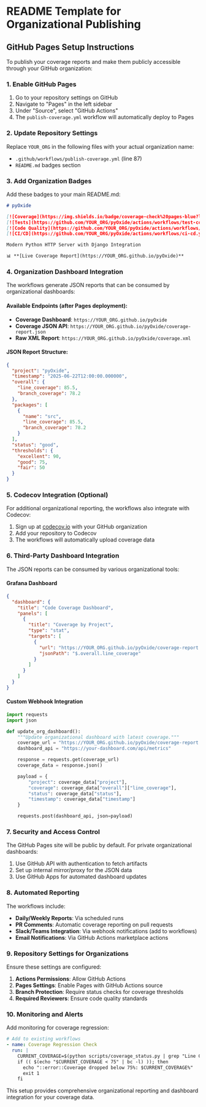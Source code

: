 # README Template for Organizational Publishing

## GitHub Pages Setup Instructions

To publish your coverage reports and make them publicly accessible through your GitHub organization:

### 1. Enable GitHub Pages

1. Go to your repository settings on GitHub
2. Navigate to "Pages" in the left sidebar
3. Under "Source", select "GitHub Actions"
4. The `publish-coverage.yml` workflow will automatically deploy to Pages

### 2. Update Repository Settings

Replace `YOUR_ORG` in the following files with your actual organization name:

- `.github/workflows/publish-coverage.yml` (line 87)
- `README.md` badges section

### 3. Add Organization Badges

Add these badges to your main README.md:

```markdown
# pyOxide

[![Coverage](https://img.shields.io/badge/coverage-check%20pages-blue?logo=github)](https://YOUR_ORG.github.io/pyOxide)
[![Tests](https://github.com/YOUR_ORG/pyOxide/actions/workflows/test-coverage.yml/badge.svg)](https://github.com/YOUR_ORG/pyOxide/actions/workflows/test-coverage.yml)
[![Code Quality](https://github.com/YOUR_ORG/pyOxide/actions/workflows/code-quality.yml/badge.svg)](https://github.com/YOUR_ORG/pyOxide/actions/workflows/code-quality.yml)
[![CI/CD](https://github.com/YOUR_ORG/pyOxide/actions/workflows/ci-cd.yml/badge.svg)](https://github.com/YOUR_ORG/pyOxide/actions/workflows/ci-cd.yml)

Modern Python HTTP Server with Django Integration

📊 **[Live Coverage Report](https://YOUR_ORG.github.io/pyOxide)**
```

### 4. Organization Dashboard Integration

The workflows generate JSON reports that can be consumed by organizational dashboards:

#### Available Endpoints (after Pages deployment):
- **Coverage Dashboard**: `https://YOUR_ORG.github.io/pyOxide`
- **Coverage JSON API**: `https://YOUR_ORG.github.io/pyOxide/coverage-report.json`
- **Raw XML Report**: `https://YOUR_ORG.github.io/pyOxide/coverage.xml`

#### JSON Report Structure:
```json
{
  "project": "pyOxide",
  "timestamp": "2025-06-22T12:00:00.000000",
  "overall": {
    "line_coverage": 85.5,
    "branch_coverage": 78.2
  },
  "packages": [
    {
      "name": "src",
      "line_coverage": 85.5,
      "branch_coverage": 78.2
    }
  ],
  "status": "good",
  "thresholds": {
    "excellent": 90,
    "good": 75,
    "fair": 50
  }
}
```

### 5. Codecov Integration (Optional)

For additional organizational reporting, the workflows also integrate with Codecov:

1. Sign up at [codecov.io](https://codecov.io) with your GitHub organization
2. Add your repository to Codecov
3. The workflows will automatically upload coverage data

### 6. Third-Party Dashboard Integration

The JSON reports can be consumed by various organizational tools:

#### Grafana Dashboard
```json
{
  "dashboard": {
    "title": "Code Coverage Dashboard",
    "panels": [
      {
        "title": "Coverage by Project",
        "type": "stat",
        "targets": [
          {
            "url": "https://YOUR_ORG.github.io/pyOxide/coverage-report.json",
            "jsonPath": "$.overall.line_coverage"
          }
        ]
      }
    ]
  }
}
```

#### Custom Webhook Integration
```python
import requests
import json

def update_org_dashboard():
    """Update organizational dashboard with latest coverage."""
    coverage_url = "https://YOUR_ORG.github.io/pyOxide/coverage-report.json"
    dashboard_api = "https://your-dashboard.com/api/metrics"

    response = requests.get(coverage_url)
    coverage_data = response.json()

    payload = {
        "project": coverage_data["project"],
        "coverage": coverage_data["overall"]["line_coverage"],
        "status": coverage_data["status"],
        "timestamp": coverage_data["timestamp"]
    }

    requests.post(dashboard_api, json=payload)
```

### 7. Security and Access Control

The GitHub Pages site will be public by default. For private organizational dashboards:

1. Use GitHub API with authentication to fetch artifacts
2. Set up internal mirror/proxy for the JSON data
3. Use GitHub Apps for automated dashboard updates

### 8. Automated Reporting

The workflows include:
- **Daily/Weekly Reports**: Via scheduled runs
- **PR Comments**: Automatic coverage reporting on pull requests
- **Slack/Teams Integration**: Via webhook notifications (add to workflows)
- **Email Notifications**: Via GitHub Actions marketplace actions

### 9. Repository Settings for Organizations

Ensure these settings are configured:

1. **Actions Permissions**: Allow GitHub Actions
2. **Pages Settings**: Enable Pages with GitHub Actions source
3. **Branch Protection**: Require status checks for coverage thresholds
4. **Required Reviewers**: Ensure code quality standards

### 10. Monitoring and Alerts

Add monitoring for coverage regression:

```yaml
# Add to existing workflows
- name: Coverage Regression Check
  run: |
    CURRENT_COVERAGE=$(python scripts/coverage_status.py | grep "Line Coverage" | grep -o "[0-9.]*")
    if (( $(echo "$CURRENT_COVERAGE < 75" | bc -l) )); then
      echo "::error::Coverage dropped below 75%: $CURRENT_COVERAGE%"
      exit 1
    fi
```

This setup provides comprehensive organizational reporting and dashboard integration for your coverage data.
